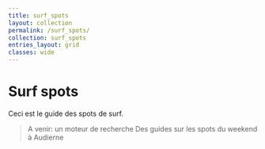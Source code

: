 ```yaml
---
title: surf_spots
layout: collection
permalink: /surf_spots/
collection: surf_spots
entries_layout: grid
classes: wide
---
```

# Surf spots
Ceci est le guide des spots de surf. 

> A venir: un moteur de recherche
> Des guides sur les spots du weekend à Audierne


